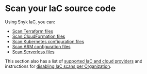 # Scan your IaC source code

Using Snyk IaC, you can:

* [Scan Terraform files](../../scan-cloud-configurations/snyk-infrastructure-as-code/scan-terraform-files/)
* [Scan CloudFormation files](../../scan-cloud-configurations/snyk-infrastructure-as-code/scan-cloudformation-files/)
* [Scan Kubernetes configuration files](../../scan-cloud-configurations/snyk-infrastructure-as-code/scan-kubernetes-configuration-files/)
* [Scan ARM configuration files](../../scan-cloud-configurations/snyk-infrastructure-as-code/scan-arm-configuration-files.md)
* [Scan Serverless files](../../scan-cloud-configurations/snyk-infrastructure-as-code/scan-serverless-files.md)

This section also has a list of [supported IaC and cloud providers](../supported-iac-and-cloud-providers.md) and instructions for [disabling IaC scans per Organization](../../scan-cloud-configurations/snyk-infrastructure-as-code/disable-iac-scans.md).
